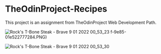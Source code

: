 # TheOdinProject-Recipes
This project is an assignment from TheOdinProject Web Development Path.

![Rock's T-Bone Steak - Brave 9 01 2022 00_53_23](https://user-images.githubusercontent.com/73862428/148661238-0b84a43c-c2bd-4574-89d7-167d2260e034.png)
f-9e85-01e522777284.PNG)

![Rock's T-Bone Steak - Brave 9 01 2022 00_53_30](https://user-images.githubusercontent.com/73862428/148661240-986b9492-0c4d-40dd-9787-b27a36be805e.png)

